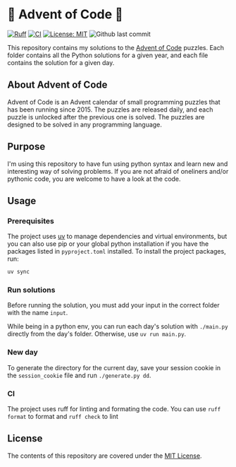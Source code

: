 # :christmas_tree: Advent of Code :christmas_tree:

[![Ruff](https://img.shields.io/endpoint?url=https://raw.githubusercontent.com/astral-sh/ruff/main/assets/badge/v2.json)](https://github.com/astral-sh/ruff)
[![CI](https://github.com/TurtleSmoke/Advent-of-Code/actions/workflows/ruff.yml/badge.svg?branch=main)](https://github.com/TurtleSmoke/leetcode/actions/workflows/ruff.yml)
[![License: MIT](https://img.shields.io/badge/license-MIT-green)](https://github.com/TurtleSmoke/Advent-of-Code)
![Github last commit](https://img.shields.io/github/last-commit/TurtleSmoke/Advent-of-Code)

This repository contains my solutions to the [Advent of Code](https://adventofcode.com/) puzzles. Each folder contains
all the Python solutions for a given year, and each file contains the solution for a given day.

## About Advent of Code

Advent of Code is an Advent calendar of small programming puzzles that has been running since 2015. The puzzles are
released daily, and each puzzle is unlocked after the previous one is solved. The puzzles are designed to be solved in
any programming language.

## Purpose

I'm using this repository to have fun using python syntax and learn new and interesting way of solving problems. If you
are not afraid of oneliners and/or pythonic code, you are welcome to have a look at the code.

## Usage

### Prerequisites

The project uses [uv](https://docs.astral.sh/uv/) to manage dependencies and virtual environments, but you can also use
pip or your global python installation if you have the packages listed in `pyproject.toml` installed. To install the
project packages, run:

```bash
uv sync
```

### Run solutions

Before running the solution, you must add your input in the correct folder with the name `input`.

While being in a python env, you can run each day's solution with `./main.py` directly from the day's folder. Otherwise,
use `uv run main.py`.

### New day

To generate the directory for the current day, save your session cookie in the `session_cookie` file and run
`./generate.py dd`.

### CI

The project uses ruff for linting and formating the code. You can use `ruff format` to format and `ruff check` to lint

## License

The contents of this repository are covered under the [MIT License](LICENSE).
